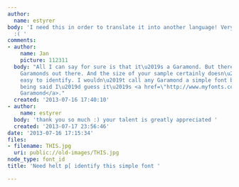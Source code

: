 ```yaml
---
author:
  name: estyrer
body: 'I need this in order to translate it into another language! Very important
  :( '
comments:
- author:
    name: Jan
    picture: 112311
  body: "All I can say for sure is that it\u2019s a Garamond. But there are many many
    Garamonds out there. And the size of your sample certainly doesn\u2019t make it
    easy to identify. I wouldn\u2019t call any Garamond a simple font btw. All that
    being said I\u2019d guess it\u2019s <a href=\"http://www.myfonts.com/fonts/mti/garamond/\">Monotype
    Garamond</a>."
  created: '2013-07-16 17:40:10'
- author:
    name: estyrer
  body: 'thank you so much :) your talent is greatly appreciated '
  created: '2013-07-17 23:56:46'
date: '2013-07-16 17:15:34'
files:
- filename: THIS.jpg
  uri: public://old-images/THIS.jpg
node_type: font_id
title: 'Need helt p[ identify this simple font '

---
```

